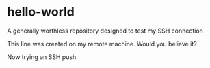 # hello-world
A generally worthless repository designed to test my SSH connection

This line was created on my remote machine. Would you believe it?

Now trying an SSH push
